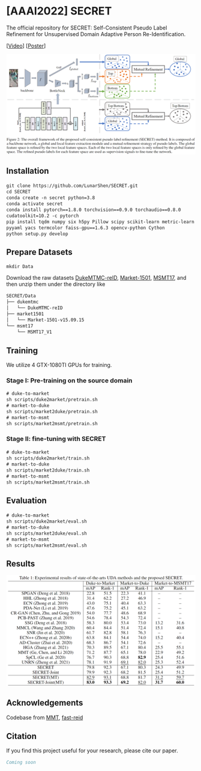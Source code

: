 # [AAAI2022] SECRET
The official repository for SECRET: Self-Consistent Pseudo Label Refinement for Unsupervised Domain Adaptive Person Re-Identification.

[[Video](https://recorder-v3.slideslive.com/?share=60337&s=2dd1e813-4f72-42ca-b4c0-b9fbcc8a8391)] [[Poster](figs/poster.png)]

![framework](figs/framework.png)

## Installation

```shell
git clone https://github.com/LunarShen/SECRET.git
cd SECRET
conda create -n secret python=3.8
conda activate secret
conda install pytorch==1.8.0 torchvision==0.9.0 torchaudio==0.8.0 cudatoolkit=10.2 -c pytorch
pip install tqdm numpy six h5py Pillow scipy scikit-learn metric-learn pyyaml yacs termcolor faiss-gpu==1.6.3 opencv-python Cython
python setup.py develop
```

## Prepare Datasets

```shell
mkdir Data
```
Download the raw datasets [DukeMTMC-reID](https://arxiv.org/abs/1609.01775), [Market-1501](https://www.cv-foundation.org/openaccess/content_iccv_2015/papers/Zheng_Scalable_Person_Re-Identification_ICCV_2015_paper.pdf), [MSMT17](https://arxiv.org/abs/1711.08565),
and then unzip them under the directory like
```
SECRET/Data
├── dukemtmc
│   └── DukeMTMC-reID
├── market1501
│   └── Market-1501-v15.09.15
└── msmt17
    └── MSMT17_V1
```

## Training

We utilize 4 GTX-1080TI GPUs for training.

### Stage I: Pre-training on the source domain

```shell
# duke-to-market
sh scripts/duke2market/pretrain.sh
# market-to-duke
sh scripts/market2duke/pretrain.sh
# market-to-msmt
sh scripts/market2msmt/pretrain.sh
```

### Stage II: fine-tuning with SECRET

```shell
# duke-to-market
sh scripts/duke2market/train.sh
# market-to-duke
sh scripts/market2duke/train.sh
# market-to-msmt
sh scripts/market2msmt/train.sh
```

## Evaluation

```shell
# duke-to-market
sh scripts/duke2market/eval.sh
# market-to-duke
sh scripts/market2duke/eval.sh
# market-to-msmt
sh scripts/market2msmt/eval.sh
```

## Results
![results](figs/results.png)

## Acknowledgements
Codebase from [MMT](https://github.com/yxgeee/MMT), [fast-reid](https://github.com/JDAI-CV/fast-reid)

## Citation
If you find this project useful for your research, please cite our paper.
```bibtex
Coming soon
```
